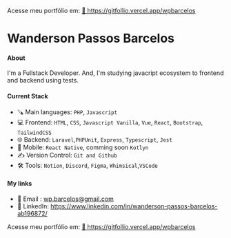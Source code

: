 
Acesse meu portfólio em: 
<a href="https://gitfollio.vercel.app/wpbarcelos"> 🔗
  https://gitfollio.vercel.app/wpbarcelos
</a>

<!-- GitFolio:start
{
  "gitfolio": "on",
  "name": "Wanderson Passos Barcelos",
  "email": "",
  "tagline": "",
  "avatar_url": "https://avatars.githubusercontent.com/u/6966793?v=4",
  "website": "",
  "githubUser": "wpbarcelos",
  "linkedinUser": "https://www.linkedin.com/in/wpbarcelos/",
  "about": "Software developer",
  "showStars": true,
  "showFollowers": true,
  "followers": 13,
  "following": 55,
  "themeId": "minimal",
  "tech": [
  "React",
  "PHP",
  "Laravel",
  "Livewire"
],
  "projects": [
  {
    "id": 273792291,
    "repoName": "nodejs-socket-io-notificacoes",
    "url": "https://github.com/wpbarcelos/nodejs-socket-io-notificacoes",
    "stars": 0,
    "description": "",
    "image": "",
    "techs": [],
    "deploy": "",
    "highlighted": false
  },
  {
    "id": 274522287,
    "repoName": "react-native-bluetooth-escpos-printer",
    "url": "https://github.com/wpbarcelos/react-native-bluetooth-escpos-printer",
    "stars": 0,
    "description": "React-Native plugin for the bluetooth ESC/POS & TSC printers.",
    "image": "",
    "techs": [],
    "deploy": "",
    "highlighted": false
  },
  {
    "id": 606224626,
    "repoName": "mines-in-vuejs",
    "url": "https://github.com/wpbarcelos/mines-in-vuejs",
    "stars": 0,
    "description": "Mines Game with Vuejs",
    "image": "",
    "techs": [],
    "deploy": "",
    "highlighted": false
  },
  {
    "id": 809932319,
    "repoName": "poc-laravel-elastic",
    "url": "https://github.com/wpbarcelos/poc-laravel-elastic",
    "stars": 0,
    "description": "",
    "image": "",
    "techs": [],
    "deploy": "",
    "highlighted": false
  },
  {
    "id": 1030029406,
    "repoName": "flask-crud-tasks",
    "url": "https://github.com/wpbarcelos/flask-crud-tasks",
    "stars": 0,
    "description": "",
    "image": "",
    "techs": [],
    "deploy": "",
    "highlighted": false
  },
  {
    "id": 1045966903,
    "repoName": "fast_redis_rocketseat",
    "url": "https://github.com/wpbarcelos/fast_redis_rocketseat",
    "stars": 0,
    "description": "",
    "image": "",
    "techs": [],
    "deploy": "",
    "highlighted": false
  }
]
}
GitFolio:end -->
  
# Wanderson Passos Barcelos

#### About
I'm a Fullstack Developer. And, I'm studying javacript ecosystem  to frontend and backend using tests.

#### Current Stack
- 🪚 Main languages: `PHP`, `Javascript`
- 💻 Frontend: `HTML`, `CSS`, `Javascript Vanilla`, `Vue`, `React`, `Bootstrap`, `TailwindCSS`
- 🌐 Backend: `Laravel`,`PHPUnit`, `Express`, `Typescript`, `Jest`
- 📱 Mobile: `React Native`, comming soon `Kotlyn`
- ✍️ Version Control: `Git and Github`
- 🛠️ Tools: `Notion`, `Discord`, `Figma`, `Whimsical`,`VSCode`

#### My links
- 📧 Email : wp.barcelos@gmail.com
- 📧 LinkedIn: https://www.linkedin.com/in/wanderson-passos-barcelos-ab196872/

Acesse meu portfólio em: 
<a href="https://gitfollio.vercel.app/wpbarcelos"> 🔗
  https://gitfollio.vercel.app/wpbarcelos
</a>


  
